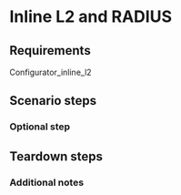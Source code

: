 # Inline L2 and RADIUS

## Requirements

Configurator_inline_l2

## Scenario steps

### Optional step

## Teardown steps


### Additional notes


